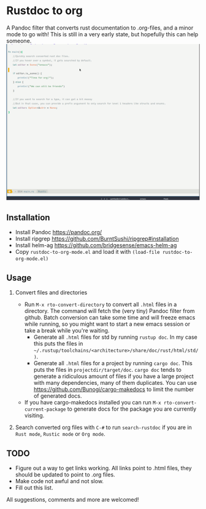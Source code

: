 # Rustdoc to org
A Pandoc filter that converts rust documentation to .org-files, and a minor mode to go with! This is still in a very early state, but hopefully this can help someone.
![Demo with helm ag](demo.gif)

## Installation

* Install Pandoc https://pandoc.org/
* Install ripgrep https://github.com/BurntSushi/ripgrep#installation
* Install helm-ag https://github.com/bridgesense/emacs-helm-ag
* Copy `rustdoc-to-org-mode.el` and load it with `(load-file rustdoc-to-org-mode.el)`

## Usage

1. Convert files and directories
    * Run `M-x rto-convert-directory` to convert all `.html` files in a directory. The command will fetch the (very tiny) Pandoc filter from github. Batch conversion can take some time and will freeze emacs while running, so you might want to start a new emacs session or take a break while you're waiting.
        * Generate all `.html` files for std by running `rustup doc`. In my case this puts the files in `~/.rustup/toolchains/<architecture>/share/doc/rust/html/std/)`.
        * Generate all `.html` files for a project by running `cargo doc`. This puts the files in `projectdir/target/doc`. `cargo doc` tends to generate a ridiculous amount of files if you have a large project with many dependencies, many of them duplicates. You can use https://github.com/Bunogi/cargo-makedocs to limit the number of generated docs.
    * If you have cargo-makedocs installed you can run `M-x rto-convert-current-package` to generate docs for the package you are currently visiting.

2. Search converted org files with `C-#` to run `search-rustdoc` if you are in `Rust mode`, `Rustic mode` or `Org mode`.

## TODO

* Figure out a way to get links working. All links point to .html files, they should be updated to point to .org files.
* Make code not awful and not slow.
* Fill out this list.

All suggestions, comments and more are welcomed!
